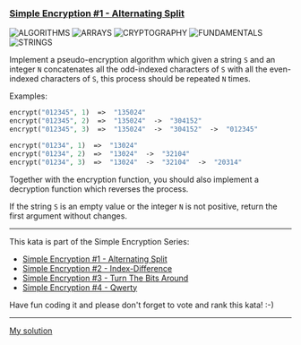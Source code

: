 ### [Simple Encryption #1 - Alternating Split](https://www.codewars.com/kata/57814d79a56c88e3e0000786/php)
![ALGORITHMS](https://img.shields.io/badge/ALGORITHMS-grey)
![ARRAYS](https://img.shields.io/badge/ARRAYS-grey)
![CRYPTOGRAPHY](https://img.shields.io/badge/CRYPTOGRAPHY-grey)
![FUNDAMENTALS](https://img.shields.io/badge/FUNDAMENTALS-grey)
![STRINGS](https://img.shields.io/badge/STRINGS-grey)

Implement a pseudo-encryption algorithm which given a string `S` and an integer `N` 
concatenates all the odd-indexed characters of `S` with all the even-indexed characters of `S`, 
this process should be repeated `N` times.

Examples:

```php
encrypt("012345", 1)  =>  "135024"
encrypt("012345", 2)  =>  "135024"  ->  "304152"
encrypt("012345", 3)  =>  "135024"  ->  "304152"  ->  "012345"

encrypt("01234", 1)  =>  "13024"
encrypt("01234", 2)  =>  "13024"  ->  "32104"
encrypt("01234", 3)  =>  "13024"  ->  "32104"  ->  "20314"
```
Together with the encryption function, you should also implement a decryption function which reverses the process.

If the string `S` is an empty value or the integer `N` is not positive, 
return the first argument without changes.

---

This kata is part of the Simple Encryption Series:

* [Simple Encryption #1 - Alternating Split](https://www.codewars.com/kata/simple-encryption-number-1-alternating-split)
* [Simple Encryption #2 - Index-Difference](https://www.codewars.com/kata/simple-encryption-number-2-index-difference)
* [Simple Encryption #3 - Turn The Bits Around](https://www.codewars.com/kata/simple-encryption-number-3-turn-the-bits-around)
* [Simple Encryption #4 - Qwerty](https://www.codewars.com/kata/simple-encryption-number-4-qwerty) 

Have fun coding it and please don't forget to vote and rank this kata! :-)

---

[My solution](https://www.codewars.com/kata/reviews/57cac06135ef62d286000025/groups/6351a55bff584a00019c7b4b)